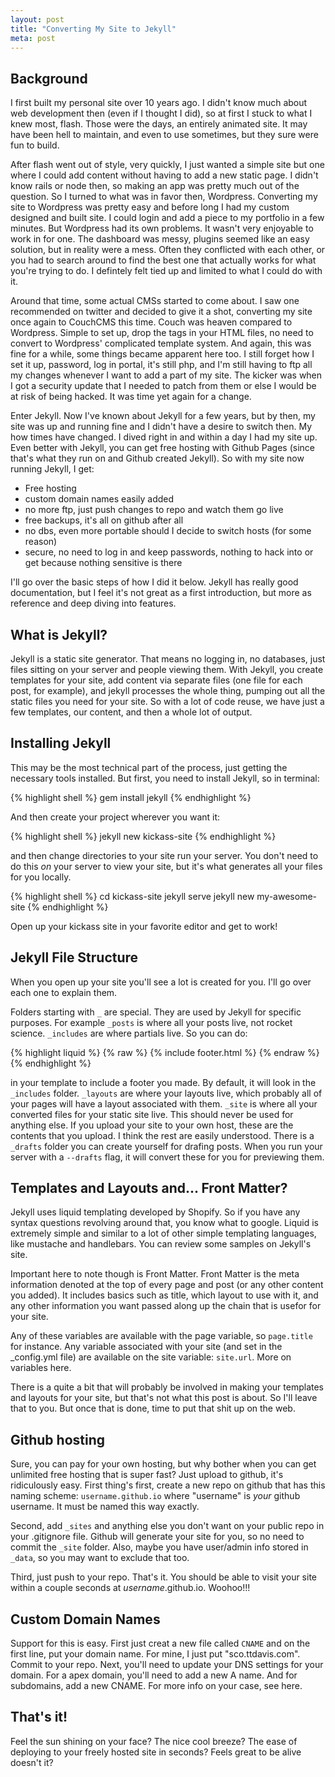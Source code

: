 ```yaml
---
layout: post
title: "Converting My Site to Jekyll"
meta: post
---
```


## Background

I first built my personal site over 10 years ago. I didn't know much about web development then (even if I thought I did), so at first I stuck to what I knew most, flash. Those were the days, an entirely animated site. It may have been hell to maintain, and even to use sometimes, but they sure were fun to build.

After flash went out of style, very quickly, I just wanted a simple site but one where I could add content without having to add <!--more--> a new static page. I didn't know rails or node then, so making an app was pretty much out of the question. So I turned to what was in favor then, Wordpress. Converting my site to Wordpress was pretty easy and before long I had my custom designed and built site. I could login and add a piece to my portfolio in a few minutes. But Wordpress had its own problems. It wasn't very enjoyable to work in for one. The dashboard was messy, plugins seemed like an easy solution, but in reality were a mess. Often they conflicted with each other, or you had to search around to find the best one that actually works for what you're trying to do. I defintely felt tied up and limited to what I could do with it.

Around that time, some actual CMSs started to come about. I saw one recommended on twitter and decided to give it a shot, converting my site once again to CouchCMS this time. Couch was heaven compared to Wordpress. Simple to set up, drop the tags in your HTML files, no need to convert to Wordpress' complicated template system. And again, this was fine for a while, some things became apparent here too. I still forget how I set it up, password, log in portal, it's still php, and I'm still having to ftp all my changes whenever I want to add a part of my site. The kicker was when I got a security update that I needed to patch from them or else I would be at risk of being hacked. It was time yet again for a change.

Enter Jekyll. Now I've known about Jekyll for a few years, but by then, my site was up and running fine and I didn't have a desire to switch then. My how times have changed. I dived right in and within a day I had my site up. Even better with Jekyll, you can get free hosting with Github Pages (since that's what they run on and Github created Jekyll). So with my site now running Jekyll, I get:

- Free hosting
- custom domain names easily added
- no more ftp, just push changes to repo and watch them go live
- free backups, it's all on github after all
- no dbs, even more portable should I decide to switch hosts (for some reason)
- secure, no need to log in and keep passwords, nothing to hack into or get because nothing sensitive is there

I'll go over the basic steps of how I did it below. Jekyll has really good documentation, but I feel it's not great as a first introduction, but more as reference and deep diving into features.

## What is Jekyll?

Jekyll is a static site generator. That means no logging in, no databases, just files sitting on your server and people viewing them. With Jekyll, you create templates for your site, add content via separate files (one file for each post, for example), and jekyll processes the whole thing, pumping out all the static files you need for your site. So with a lot of code reuse, we have just a few templates, our content, and then a whole lot of output. 

## Installing Jekyll

This may be the most technical part of the process, just getting the necessary tools installed. But first, you need to install Jekyll, so in terminal:

{% highlight shell %}
gem install jekyll
{% endhighlight %}

And then create your project wherever you want it:

{% highlight shell %}
jekyll new kickass-site
{% endhighlight %}

and then change directories to your site run your server. You don't need to do this *on* your server to view your site, but it's what generates all your files for you locally.

{% highlight shell %}
cd kickass-site
jekyll serve
jekyll new my-awesome-site
{% endhighlight %}

Open up your kickass site in your favorite editor and get to work!

## Jekyll File Structure

When you open up your site you'll see a lot is created for you. I'll go over each one to explain them. 

Folders starting with `_` are special. They are used by Jekyll for specific purposes. For example `_posts` is where all your posts live, not rocket science. `_includes` are where partials live. So you can do:

{% highlight liquid %}
{% raw %}
{% include footer.html %}
{% endraw %}
{% endhighlight %}

in your template to include a footer you made. By default, it will look in the `_includes` folder. `_layouts` are where your layouts live, which probably all of your pages will have a layout associated with them. `_site` is where all your converted files for your static site live. This should never be used for anything else. If you upload your site to your own host, these are the contents that you upload.
I think the rest are easily understood. There is a `_drafts` folder you can create yourself for drafing posts. When you run your server with a `--drafts` flag, it will convert these for you for previewing them.

## Templates and Layouts and... Front Matter?

Jekyll uses liquid templating developed by Shopify. So if you have any syntax questions revolving around that, you know what to google. Liquid is extremely simple and similar to a lot of other simple templating languages, like mustache and handlebars. You can review some samples on Jekyll's site.

Important here to note though is Front Matter. Front Matter is the meta information denoted at the top of every page and post (or any other content you added). It includes basics such as title, which layout to use with it, and any other information you want passed along up the chain that is usefor for your site. 

Any of these variables are available with the page variable, so `page.title` for instance. Any variable associated with your site (and set in the _config.yml file) are available on the site variable: `site.url`. More on variables here.

There is a quite a bit that will probably be involved in making your templates and layouts for your site, but that's not what this post is about. So I'll leave that to you. But once that is done, time to put that shit up on the web.

## Github hosting

Sure, you can pay for your own hosting, but why bother when you can get unlimited free hosting that is super fast? Just upload to github, it's ridiculously easy. First thing's first, create a new repo on github that has this naming scheme: `username.github.io` where "username" is *your* github username. It must be named this way exactly. 

Second, add `_sites` and anything else you don't want on your public repo in your .gitignore file. Github will generate your site for you, so no need to commit the `_site` folder. Also, maybe you have user/admin info stored in `_data`, so you may want to exclude that too.

Third, just push to your repo. That's it. You should be able to visit your site within a couple seconds at *username*.github.io. Woohoo!!! 

## Custom Domain Names

Support for this is easy. First just creat a new file called `CNAME` and on the first line, put your domain name. For mine, I just put "sco.ttdavis.com". Commit to your repo. Next, you'll need to update your DNS settings for your domain. For a apex domain, you'll need to add a new A name. And for subdomains, add a new CNAME. For more info on your case, see here.

## That's it!

Feel the sun shining on your face? The nice cool breeze? The ease of deploying to your freely hosted site in seconds? Feels great to be alive doesn't it?
